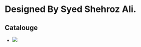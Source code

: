 <h1>Designed By Syed Shehroz Ali.</h1>
<h2>Catalouge</h2>

<ul>
    <li><img src="Catalouge/phone-catalouge.jpg></li>
        <li><img src="Catalouge/desktop-catalouge.jpg></li>
</ul>
